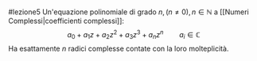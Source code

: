 #lezione5
Un'equazione polinomiale di grado $n, (n \not= 0),n \in \mathbb{N}$ a [[Numeri Complessi|coefficienti complessi]]: $$a_0+a_1z+a_2z^2+a_3z^3+a_nz^n\qquad a_i \in \mathbb{C}$$ Ha esattamente $n$ radici complesse contate con la loro molteplicità.
